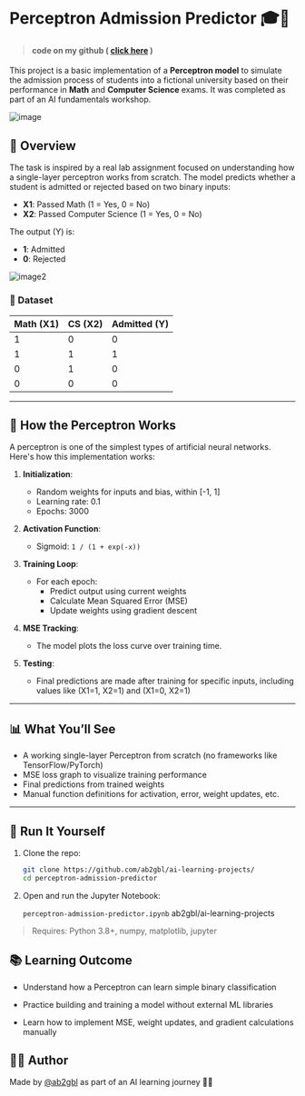 # Perceptron Admission Predictor 🎓🧠


> #### code on my github ( [click here](https://github.com/ab2gbl/ai-learning-projects/tree/main/Understanding_Convolution_in_AI) )

This project is a basic implementation of a **Perceptron model** to simulate the admission process of students into a fictional university based on their performance in **Math** and **Computer Science** exams. It was completed as part of an AI fundamentals workshop.

![image](./images/perceptron1.png)

## 📌 Overview

The task is inspired by a real lab assignment focused on understanding how a single-layer perceptron works from scratch. The model predicts whether a student is admitted or rejected based on two binary inputs:

- **X1**: Passed Math (1 = Yes, 0 = No)
- **X2**: Passed Computer Science (1 = Yes, 0 = No)

The output (Y) is:

- **1**: Admitted
- **0**: Rejected

![image2](./images/perceptron2.png)

### 🧮 Dataset

| Math (X1) | CS (X2) | Admitted (Y) |
| --------- | ------- | ------------ |
| 1         | 0       | 0            |
| 1         | 1       | 1            |
| 0         | 1       | 0            |
| 0         | 0       | 0            |

---

## 🧠 How the Perceptron Works

A perceptron is one of the simplest types of artificial neural networks. Here's how this implementation works:

1. **Initialization**:

   - Random weights for inputs and bias, within [-1, 1]
   - Learning rate: 0.1
   - Epochs: 3000

2. **Activation Function**:

   - Sigmoid: `1 / (1 + exp(-x))`

3. **Training Loop**:

   - For each epoch:
     - Predict output using current weights
     - Calculate Mean Squared Error (MSE)
     - Update weights using gradient descent

4. **MSE Tracking**:

   - The model plots the loss curve over training time.

5. **Testing**:
   - Final predictions are made after training for specific inputs, including values like (X1=1, X2=1) and (X1=0, X2=1)

---

## 📊 What You’ll See

- A working single-layer Perceptron from scratch (no frameworks like TensorFlow/PyTorch)
- MSE loss graph to visualize training performance
- Final predictions from trained weights
- Manual function definitions for activation, error, weight updates, etc.

---

## 🚀 Run It Yourself

1. Clone the repo:
   ```bash
   git clone https://github.com/ab2gbl/ai-learning-projects/
   cd perceptron-admission-predictor
   ```
2. Open and run the Jupyter Notebook:

   `perceptron-admission-predictor.ipynb`
ab2gbl/ai-learning-projects
> Requires: Python 3.8+, numpy, matplotlib, jupyter

## 📚 Learning Outcome

- Understand how a Perceptron can learn simple binary classification

- Practice building and training a model without external ML libraries

- Learn how to implement MSE, weight updates, and gradient calculations manually

## 🧑‍💻 Author

Made by [@ab2gbl](https://ab2gbl-portfolio.vercel.app/) as part of an AI learning journey 👨‍🎓
<!--stackedit_data:
eyJoaXN0b3J5IjpbMTc3NTc1Nzg1N119
-->